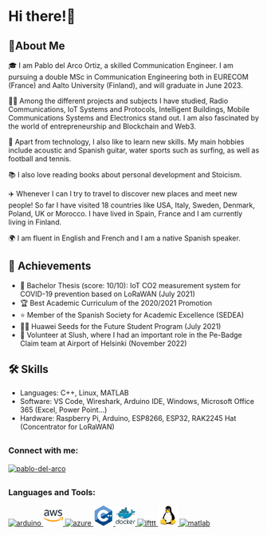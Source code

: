<h1>Hi there!👋</h1>
<h2>🚀About Me</h2>

🎓 I am Pablo del Arco Ortiz, a skilled Communication Engineer. I am pursuing a double MSc in Communication Engineering both in EURECOM (France) and Aalto University (Finland), and will graduate in June 2023.

👨‍💻 Among the different projects and subjects I have studied, Radio Communications, IoT Systems and Protocols, Intelligent Buildings, Mobile Communications Systems and Electronics stand out. I am also fascinated by the world of entrepreneurship and Blockchain and Web3.

🎸 Apart from technology, I also like to learn new skills. My main hobbies include acoustic and Spanish guitar, water sports such as surfing, as well as football and tennis.

📚 I also love reading books about personal development and Stoicism.

✈️ Whenever I can I try to travel to discover new places and meet new people! So far I have visited 18 countries like USA, Italy, Sweden, Denmark, Poland, UK or Morocco. I have lived in Spain, France and I am currently living in Finland.

🌍 I am fluent in English and French and I am a native Spanish speaker.





<h2>🏅 Achievements</h2>

- 📝 Bachelor Thesis (score: 10/10): IoT CO2 measurement system for COVID-19 prevention based on LoRaWAN (July 2021)
- 🏆 Best Academic Curriculum of the 2020/2021 Promotion
- ⭐ Member of the Spanish Society for Academic Excellence (SEDEA)
- 👨‍🎓 Huawei Seeds for the Future Student Program (July 2021)
- 🤝 Volunteer at Slush, where I had an important role in the Pe-Badge Claim team at Airport of Helsinki (November 2022)


<h2>🛠️ Skills</h2>

- Languages: C++, Linux, MATLAB
- Software: VS Code, Wireshark, Arduino IDE, Windows, Microsoft Office 365 (Excel, Power Point...)
- Hardware: Raspberry Pi, Arduino, ESP8266, ESP32, RAK2245 Hat (Concentrator for LoRaWAN)

<h2></h2>
<h3 align="left">Connect with me:</h3>
<p align="left">
<a href="https://linkedin.com/in/pablo-del-arco" target="blank"><img align="center" src="https://raw.githubusercontent.com/rahuldkjain/github-profile-readme-generator/master/src/images/icons/Social/linked-in-alt.svg" alt="pablo-del-arco" height="30" width="40" /></a>
</p>
<h2></h2>
<h3 align="left">Languages and Tools:</h3>
<p align="left"> <a href="https://www.arduino.cc/" target="_blank" rel="noreferrer"> <img src="https://cdn.worldvectorlogo.com/logos/arduino-1.svg" alt="arduino" width="40" height="40"/> </a> <a href="https://aws.amazon.com" target="_blank" rel="noreferrer"> <img src="https://raw.githubusercontent.com/devicons/devicon/master/icons/amazonwebservices/amazonwebservices-original-wordmark.svg" alt="aws" width="40" height="40"/> </a> <a href="https://azure.microsoft.com/en-in/" target="_blank" rel="noreferrer"> <img src="https://www.vectorlogo.zone/logos/microsoft_azure/microsoft_azure-icon.svg" alt="azure" width="40" height="40"/> </a> <a href="https://www.w3schools.com/cpp/" target="_blank" rel="noreferrer"> <img src="https://raw.githubusercontent.com/devicons/devicon/master/icons/cplusplus/cplusplus-original.svg" alt="cplusplus" width="40" height="40"/> </a> <a href="https://www.docker.com/" target="_blank" rel="noreferrer"> <img src="https://raw.githubusercontent.com/devicons/devicon/master/icons/docker/docker-original-wordmark.svg" alt="docker" width="40" height="40"/> </a> <a href="https://ifttt.com/" target="_blank" rel="noreferrer"> <img src="https://www.vectorlogo.zone/logos/ifttt/ifttt-ar21.svg" alt="ifttt" width="40" height="40"/> </a> <a href="https://www.linux.org/" target="_blank" rel="noreferrer"> <img src="https://raw.githubusercontent.com/devicons/devicon/master/icons/linux/linux-original.svg" alt="linux" width="40" height="40"/> </a> <a href="https://www.mathworks.com/" target="_blank" rel="noreferrer"> <img src="https://upload.wikimedia.org/wikipedia/commons/2/21/Matlab_Logo.png" alt="matlab" width="40" height="40"/> </a> </p>
